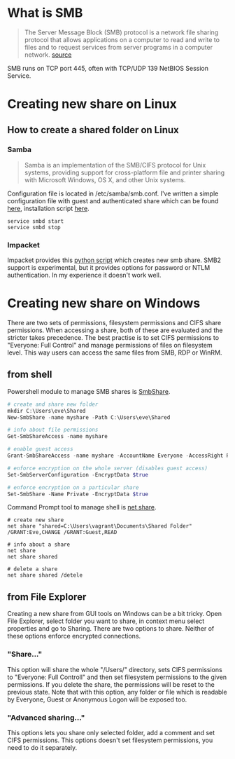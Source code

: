 # What is SMB

> The Server Message Block (SMB) protocol is a network file
> sharing protocol that allows applications on a computer to
> read and write to files and to request services from server
> programs in a computer network. [source](https://docs.microsoft.com/en-us/windows-server/storage/file-server/file-server-smb-overview)

SMB runs on TCP port 445, often with TCP/UDP 139 NetBIOS Session Service.

# Creating new share on Linux

## How to create a shared folder on Linux

### Samba

> Samba is an implementation of the SMB/CIFS protocol for Unix systems,
> providing support for cross-platform file and printer sharing with
> Microsoft Windows, OS X, and other Unix systems.

Configuration file is located in /etc/samba/smb.conf. I've written a simple
configuration file with guest and authenticated share which can be found 
[here](../smb/smb.conf), installation script [here](../smb/samba-setup.sh).

```
service smbd start
service smbd stop
```

### Impacket

Impacket provides this [python script](https://github.com/SecureAuthCorp/impacket/blob/master/examples/smbserver.py)
which creates new smb share. SMB2 support is experimental, but it provides
options for password or NTLM authentication. In my experience it doesn't work
well.

# Creating new share on Windows

There are two sets of permissions, filesystem permissions and CIFS share
permissions. When accessing a share, both of these are evaluated and
the stricter takes precedence. The best practise is to set CIFS permissions
to "Everyone: Full Control" and manage permissions of files on filesystem level.
This way users can access the same files from SMB, RDP or WinRM.

## from shell

Powershell module to manage SMB shares is [SmbShare](https://docs.microsoft.com/en-us/powershell/module/smbshare/).

```powershell
# create and share new folder
mkdir C:\Users\eve\Shared
New-SmbShare -name myshare -Path C:\Users\eve\Shared

# info about file permissions
Get-SmbShareAccess -name myshare

# enable guest access
Grant-SmbShareAccess -name myshare -AccountName Everyone -AccessRight Read

# enforce encryption on the whole server (disables guest access)
Set-SmbServerConfiguration -EncryptData $true

# enforce encryption on a particular share
Set-SmbShare -Name Private -EncryptData $true
```

Command Prompt tool to manage shell is [net share](https://docs.microsoft.com/en-us/previous-versions/windows/it-pro/windows-server-2012-r2-and-2012/hh750728(v=ws.11)).

```
# create new share
net share "shared=C:\Users\vagrant\Documents\Shared Folder" /GRANT:Eve,CHANGE /GRANT:Guest,READ

# info about a share
net share
net share shared

# delete a share
net share shared /detele
```

## from File Explorer

Creating a new share from GUI tools on Windows can be a bit tricky.
Open File Explorer, select folder you want to share, in context menu
select properties and go to Sharing. There are two options to share.
Neither of these options enforce encrypted connections.

### "Share..."

This option will share the whole "/Users/" directory, sets CIFS permissions
to "Everyone: Full Controll" and then set filesystem permissions to the given
permissions. If you delete the share, the permissions will be reset to the
previous state. Note that with this option, any folder or file which is readable
by Everyone, Guest or Anonymous Logon will be exposed too.

### "Advanced sharing..."

This options lets you share only selected folder, add a comment and set CIFS
permissions. This options doesn't set filesystem permissions, you need to do it
separately.

